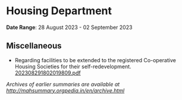 # Housing Department

**Date Range**: 28 August 2023 - 02 September 2023


## Miscellaneous
- Regarding facilities to be extended to the registered Co-operative Housing Societies for their self-redevelopment.\
  [202308291802019809.pdf](https://gr.maharashtra.gov.in/Site/Upload/Government%20Resolutions/English/202308291802019809.pdf)


*Archives of earlier summaries are available at http://mahsummary.orgpedia.in/en/archive.html*